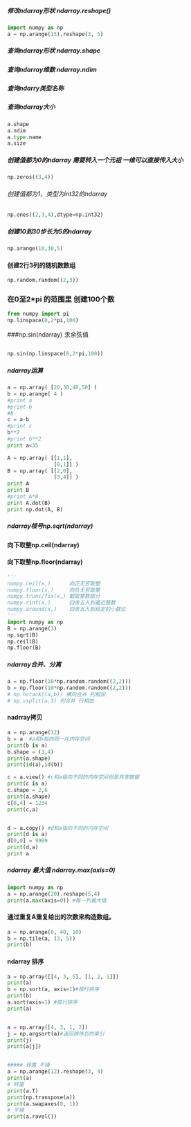 ##### 修改ndarray形状  ndarray.reshape()

```python
import numpy as np
a = np.arange(15).reshape(3, 5)
```
##### 查询ndarray形状 ndarray.shape
##### 查询ndarray维数 ndarray.ndim
##### 查询ndarry类型名称
##### 查询ndarray大小
```python
a.shape
a.ndim
a.type.name
a.size
```
##### 创建值都为0的ndarray 需要转入一个元祖 一维可以直接传入大小
```python
np.zeros((3,4))
```

###### 创建值都为1，类型为int32的ndarray
```python
np.ones((2,3,4),dtype=np.int32)
```
##### 创建10到30步长为5的ndarray
```python
np.arange(10,30,5)
```

#### 创建2行3列的随机数数组
```python
np.random.random((2,3))
```
### 在0至2*pi 的范围里 创建100个数
```python
from numpy import pi
np.linspace(0,2*pi,100)
```
###np.sin(ndarray) 求余弦值
```python

np.sin(np.linspace(0,2*pi,100))
```
##### ndarray运算
```python
a = np.array( [20,30,40,50] )
b = np.arange( 4 )
#print a
#print b
#b
c = a-b
#print c
b**2
#print b**2
print a<35

A = np.array( [[1,1],
               [0,1]] )
B = np.array( [[2,0],
               [3,4]] )
print A
print B
#print A*B
print A.dot(B)
print np.dot(A, B)
```
 ##### ndarray根号np.sqrt(ndarray)
 ####  向下取整np.ceil(ndarray)
 ####  向下取整np.floor(ndarray)
 ```python
 '''
numpy.ceil(x,)      向正无穷取整
numpy.floor(x,)     向负无穷取整
numpy.trunc/fix(x,) 截取整数部分
numpy.rint(x,)      四舍五入到最近整数
numpy.around(x,)    四舍五入到给定的小数位
'''
import numpy as np
B = np.arange(3)
np.sqrt(B)
np.ceil(B)
np.floor(B)

```

##### ndarray合并、分离
 ```python
a = np.floor(10*np.random.random((2,2)))
b = np.floor(10*np.random.random((2,2)))
# np.hstack((a,b)) 横向合并 列相加
# np.vsplit(a,3) 列合并 行相加
```

#### nadrray拷贝
 ```python
a = np.arange(12)
b = a  #a和b指向同一片内存空间
print(b is a)
b.shape = (3,4)
print(a.shape)
print(id(a),id(b))

c = a.view() #c和a指向不同的内存空间但是共享数据
print(c is a)
c.shape = 2,6
print(a.shape)
c[0,4] = 1234
print(c,a)


d = a.copy() #d和a指向不同的内存空间
print(d is a)
d[0,0] = 9999
print(d,a)
print a

```
##### ndarray 最大值 ndarray.max(axis=0)
 ```python
 import numpy as np
 a = np.arange(20).reshape(5,4)
 print(a.max(axis=0)) #每一列最大值
 ```

 #### 通过重复A重复给出的次数来构造数组。
  ```python
 a = np.arange(0, 40, 10)
 b = np.tile(a, (3, 5))
 print(b)
 ```


 #### ndarray 排序
   ```python
a = np.array([[4, 3, 5], [1, 2, 1]])
print(a)
b = np.sort(a, axis=1)#按行排序
print(b)
a.sort(axis=1) #按行排序
print(a)


a = np.array([4, 3, 1, 2])
j = np.argsort(a)#返回排序后的索引
print(j)
print(a[j])


##### 转置 平铺
a = np.arange(12).reshape(3, 4)
print(a)
# 转置
print(a.T)
print(np.transpose(a))
print(a.swapaxes(0, 1))
# 平铺
print(a.ravel())
